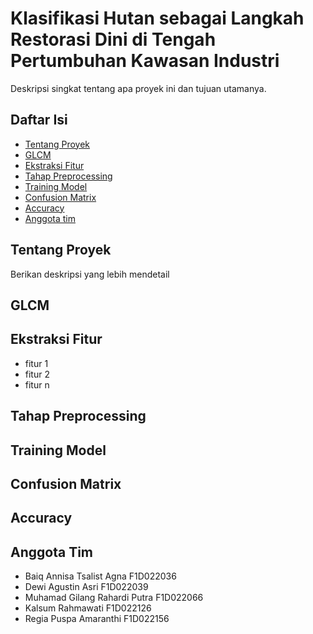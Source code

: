 # Klasifikasi Hutan sebagai Langkah Restorasi Dini di Tengah Pertumbuhan Kawasan Industri

Deskripsi singkat tentang apa proyek ini dan tujuan utamanya.

## Daftar Isi

- [Tentang Proyek](#tentang-proyek)
- [GLCM](#GLCM)
- [Ekstraksi Fitur](#Ekstraksi-fitur)
- [Tahap Preprocessing](#preprocessing)
- [Training Model](#model)
- [Confusion Matrix](#matrix)
- [Accuracy](#accuracy)
- [Anggota tim](#tim)

## Tentang Proyek

Berikan deskripsi yang lebih mendetail

## GLCM

## Ekstraksi Fitur
- fitur 1
- fitur 2
- fitur n

## Tahap Preprocessing


## Training Model

## Confusion Matrix

## Accuracy

## Anggota Tim
- Baiq Annisa Tsalist Agna F1D022036  
- Dewi Agustin Asri F1D022039   
- Muhamad Gilang Rahardi Putra F1D022066   
- Kalsum Rahmawati F1D022126    
- Regia Puspa Amaranthi F1D022156    
